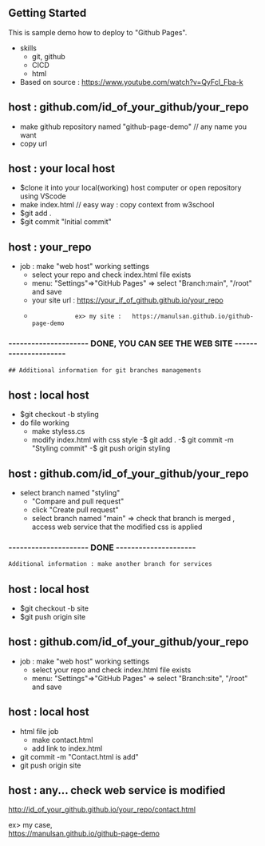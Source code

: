 ## Getting Started
This is sample demo how to deploy to "Github Pages". 
 - skills
    - git, github
    - CICD
    - html
  - Based on source : https://www.youtube.com/watch?v=QyFcl_Fba-k
  
## host : github.com/id_of_your_github/your_repo
  - make github repository named "github-page-demo"  // any name you want
  - copy url 

## host : your local host
  - $clone it into your local(working) host computer  or open repository using VScode 
  - make index.html   // easy way  : copy context from w3school
  - $git add .
  - $git commit "Initial commit"


## host : your_repo
- job : make "web host" working settings
  - select your repo and check index.html file exists
  - menu: "Settings"=>"GitHub Pages" =>
       select "Branch:main", "/root" and save 
  - your site url : https://your_if_of_github.github.io/your_repo
  -                 ex> my site :   https://manulsan.github.io/github-page-demo

### --------------------- DONE, YOU CAN SEE THE WEB SITE ---------------------

```html
## Additional information for git branches managements
```
## host : local host
  - $git checkout -b styling
  - do file working
    - make styless.cs
    - modify index.html with css style
  -$ git add .
  -$ git commit -m "Styling commit"
  -$ git push origin styling

## host : github.com/id_of_your_github/your_repo
- select branch named "styling"
  - "Compare and pull request"
  - click "Create pull request"
  - select branch named "main"
    => check that branch is merged , access web service that the modified css is applied
### --------------------- DONE ---------------------

```html
Additional information : make another branch for services
```
## host : local host
  - $git checkout -b site
  - $git push origin site

## host : github.com/id_of_your_github/your_repo
 - job : make "web host" working settings
   - select your repo and check index.html file exists
   - menu: "Settings"=>"GitHub Pages" =>
       select "Branch:site", "/root" and save 

## host : local host
  - html file job
    - make contact.html
    - add link to index.html
  - git commit -m "Contact.html is add"
  - git push origin site

## host : any... check web service is modified        
   http://id_of_your_github.github.io/your_repo/contact.html
   
   ex> my case,    
     https://manulsan.github.io/github-page-demo
